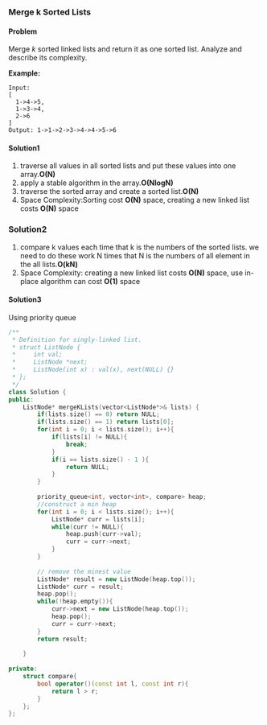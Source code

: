 ### Merge k Sorted Lists

#### Problem

Merge *k* sorted linked lists and return it as one sorted list. Analyze and describe its complexity.

**Example:**

```
Input:
[
  1->4->5,
  1->3->4,
  2->6
]
Output: 1->1->2->3->4->4->5->6
```

#### Solution1

1. traverse all values in all sorted lists and put these values into one array.**O(N)**
2. apply a stable algorithm in the array.**O(NlogN)**
3. traverse the sorted array and create a sorted list.**O(N)**
4. Space Complexity:Sorting cost **O(N)** space, creating a new linked list costs **O(N)** space

### Solution2

1. compare k values each time that k is the numbers of the sorted lists. we need to do these work N times that N is the numbers of all element in the all lists.**O(kN)**
2. Space Complexity: creating a new linked list costs **O(N)** space, use in-place algorithm can cost **O(1)** space

#### Solution3

Using priority queue

```c++
/**
 * Definition for singly-linked list.
 * struct ListNode {
 *     int val;
 *     ListNode *next;
 *     ListNode(int x) : val(x), next(NULL) {}
 * };
 */
class Solution {
public:
    ListNode* mergeKLists(vector<ListNode*>& lists) {
        if(lists.size() == 0) return NULL;
        if(lists.size() == 1) return lists[0];
        for(int i = 0; i < lists.size(); i++){
            if(lists[i] != NULL){
                break;
            }
            if(i == lists.size() - 1 ){
                return NULL;
            }
        }
        
        priority_queue<int, vector<int>, compare> heap;
        //construct a min heap
        for(int i = 0; i < lists.size(); i++){
            ListNode* curr = lists[i];
            while(curr != NULL){
                heap.push(curr->val);
                curr = curr->next;
            }
        }
        
        // remove the minest value 
        ListNode* result = new ListNode(heap.top());
        ListNode* curr = result;
        heap.pop();
        while(!heap.empty()){
            curr->next = new ListNode(heap.top());
            heap.pop();
            curr = curr->next;
        }
        return result;
        
    }
    
private:
    struct compare{
        bool operator()(const int l, const int r){
            return l > r;
        }
    };
};
```


